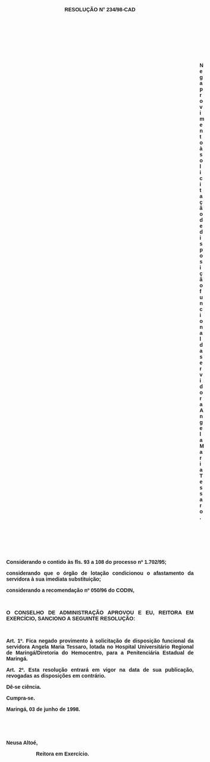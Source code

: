 <BODY>

<B><FONT FACE="Arial"><P ALIGN="CENTER"></P>
<P ALIGN="CENTER">RESOLU&Ccedil;&Atilde;O  N° 234/98-CAD</P>
<P ALIGN="JUSTIFY"></P>
<P ALIGN="JUSTIFY">&nbsp;</P>
<P ALIGN="JUSTIFY">&nbsp;</P>
<P ALIGN="JUSTIFY">&nbsp;</P>
<P ALIGN="JUSTIFY">&nbsp;</P><DIR>
<DIR>
<DIR>
<DIR>
<DIR>
<DIR>
<DIR>
<DIR>
<DIR>
<DIR>
<DIR>
<DIR>
<DIR>

<P ALIGN="JUSTIFY">Nega provimento &agrave; solicita&ccedil;&atilde;o de disposi&ccedil;&atilde;o funcional da servidora Angela Maria Tessaro.</P>
<P ALIGN="JUSTIFY"></P>
<P ALIGN="JUSTIFY">&nbsp;</P>
</B><P ALIGN="JUSTIFY">&nbsp;</P>
<P ALIGN="JUSTIFY">&nbsp;</P></DIR>
</DIR>
</DIR>
</DIR>
</DIR>
</DIR>
</DIR>
</DIR>
</DIR>
</DIR>
</DIR>
</DIR>
</DIR>

<P ALIGN="JUSTIFY">&#9;Considerando o contido &agrave;s fls. 93 a 108 do <B>processo nº 1.702/95</B>;</P>
<P ALIGN="JUSTIFY">&#9;considerando que o &oacute;rg&atilde;o de lota&ccedil;&atilde;o condicionou o afastamento da servidora &agrave; sua imediata substitui&ccedil;&atilde;o;</P>
<P ALIGN="JUSTIFY">&#9;considerando a recomenda&ccedil;&atilde;o nº 050/96 do CODIN,</P>
<B><P ALIGN="JUSTIFY"></P>
</B><P ALIGN="JUSTIFY">&nbsp;</P>
<B><P ALIGN="JUSTIFY">O CONSELHO DE ADMINISTRA&Ccedil;&Atilde;O APROVOU E EU, REITORA EM EXERC&Iacute;CIO, SANCIONO A SEGUINTE RESOLU&Ccedil;&Atilde;O:</P>
<P ALIGN="JUSTIFY"></P>
<P ALIGN="JUSTIFY">&nbsp;</P>
<P ALIGN="JUSTIFY">&#9;Art. 1º. </B>Fica negado provimento &agrave; solicita&ccedil;&atilde;o de disposi&ccedil;&atilde;o funcional da servidora <B>Angela Maria Tessaro</B>, lotada no Hospital Universit&aacute;rio Regional de Maring&aacute;/Diretoria do Hemocentro, para a Penitenci&aacute;ria Estadual de Maring&aacute;.</P>
<P ALIGN="JUSTIFY">&#9;<B>Art. 2º.</B> Esta resolu&ccedil;&atilde;o entrar&aacute; em vigor na data de sua publica&ccedil;&atilde;o, revogadas as disposi&ccedil;&otilde;es em contr&aacute;rio.</P>
<P ALIGN="JUSTIFY">&#9;D&ecirc;-se ci&ecirc;ncia.</P>
<P ALIGN="JUSTIFY">&#9;Cumpra-se.</P>
<P ALIGN="JUSTIFY"></P>
<P ALIGN="JUSTIFY">&#9;&#9;&#9;&#9;&#9;&#9;Maring&aacute;, 03 de junho de 1998.</P>
<P ALIGN="JUSTIFY"></P>
<P ALIGN="JUSTIFY">&nbsp;</P>
<P ALIGN="JUSTIFY">&nbsp;</P>
<P ALIGN="JUSTIFY">&#9;&#9;&#9;&#9;&#9;&#9;Neusa Alto&eacute;,</P><DIR>
<DIR>

<P ALIGN="JUSTIFY">&#9;&#9;&#9;&#9;<B>Reitora em Exerc&iacute;cio.</P>
</B><P ALIGN="JUSTIFY"></P></DIR>
</DIR>
</FONT></BODY>
